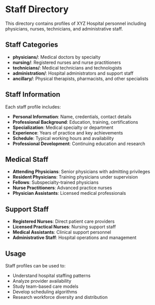 # Staff Directory

This directory contains profiles of XYZ Hospital personnel including physicians, nurses, technicians, and administrative staff.

## Staff Categories

- **physicians/**: Medical doctors by specialty
- **nursing/**: Registered nurses and nurse practitioners
- **technicians/**: Medical technicians and technologists
- **administration/**: Hospital administrators and support staff
- **ancillary/**: Physical therapists, pharmacists, and other specialists

## Staff Information

Each staff profile includes:

- **Personal Information**: Name, credentials, contact details
- **Professional Background**: Education, training, certifications
- **Specialization**: Medical specialty or department
- **Experience**: Years of practice and key achievements
- **Schedule**: Typical working hours and availability
- **Professional Development**: Continuing education and research

## Medical Staff

- **Attending Physicians**: Senior physicians with admitting privileges
- **Resident Physicians**: Training physicians under supervision
- **Fellows**: Subspecialty-trained physicians
- **Nurse Practitioners**: Advanced practice nurses
- **Physician Assistants**: Licensed medical professionals

## Support Staff

- **Registered Nurses**: Direct patient care providers
- **Licensed Practical Nurses**: Nursing support staff
- **Medical Assistants**: Clinical support personnel
- **Administrative Staff**: Hospital operations and management

## Usage

Staff profiles can be used to:

- Understand hospital staffing patterns
- Analyze provider availability
- Study team-based care models
- Develop scheduling algorithms
- Research workforce diversity and distribution